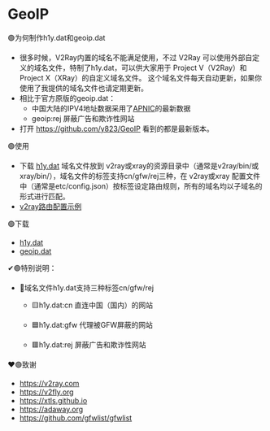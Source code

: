 # GeoIP

🟢为何制作h1y.dat和geoip.dat

- 很多时候，V2Ray内置的域名不能满足使用，不过 V2Ray 可以使用外部自定义的域名文件，特制了h1y.dat，可以供大家用于 Project V（V2Ray）和Project X（XRay）的自定义域名文件。
这个域名文件每天自动更新，如果你使用了我提供的域名文件也请定期更新。
- 相比于官方原版的geoip.dat：
  - 中国大陆的IPV4地址数据采用了[APNIC](https://www.apnic.net)的最新数据
  - geoip:rej 屏蔽广告和欺诈性网站
- 打开 https://github.com/y823/GeoIP 看到的都是最新版本。

🟢使用

- 下载 [h1y.dat](https://raw.githubusercontent.com/y823/GeoIP/main/geoip.dat) 域名文件放到 v2ray或xray的资源目录中（通常是v2ray/bin/或xray/bin/），域名文件的标签支持cn/gfw/rej三种，在 v2ray或xray 配置文件中（通常是etc/config.json）按标签设定路由规则，所有的域名均以子域名的形式进行匹配。
- [v2ray路由配置示例](https://github.com/y823/GeoIP/blob/main/routing.json)

🟢下载
- [h1y.dat](https://raw.githubusercontent.com/y823/GeoIP/main/h1y.dat)
- [geoip.dat](https://raw.githubusercontent.com/y823/GeoIP/main/geoip.dat)

✔🟢特别说明：

- 📌域名文件h1y.dat支持三种标签cn/gfw/rej
  - 🟨h1y.dat:cn 直连中国（国内）的网站
    
  - 🟦h1y.dat:gfw 代理被GFW屏蔽的网站
      
  - 🟥h1y.dat:rej 屏蔽广告和欺诈性网站

❤🟢致谢
- https://v2ray.com
- https://v2fly.org
- https://xtls.github.io
- https://adaway.org
- https://github.com/gfwlist/gfwlist
